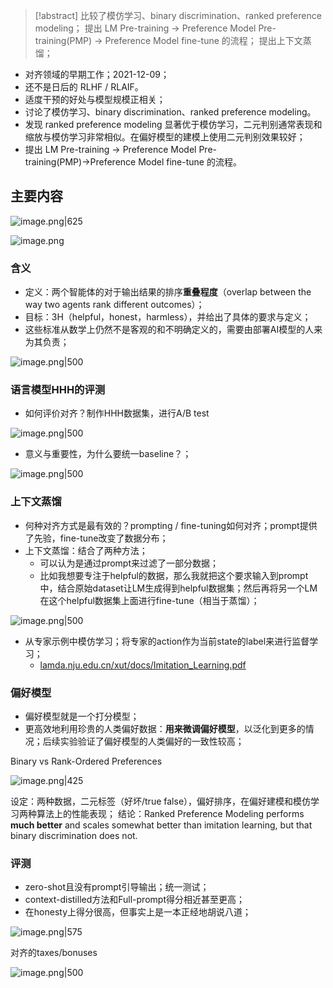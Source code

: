 > [!abstract]
> 比较了模仿学习、binary discrimination、ranked preference modeling；
> 提出 LM Pre-training → Preference Model Pre-training(PMP) → Preference Model fine-tune 的流程；
> 提出上下文蒸馏；

- 对齐领域的早期工作；2021-12-09；
- 还不是日后的 RLHF / RLAIF。
- 适度干预的好处与模型规模正相关；
- 讨论了模仿学习、binary discrimination、ranked preference modeling。
- 发现 ranked preference modeling 显著优于模仿学习，二元判别通常表现和缩放与模仿学习非常相似。在偏好模型的建模上使用二元判别效果较好；
- 提出 LM Pre-training → Preference Model Pre-training(PMP)→Preference Model fine-tune 的流程。

## 主要内容

![image.png|625](https://raw.githubusercontent.com/Shichun-Liu/images-on-picgo/main/pics/20231217164211.png)

![image.png](https://raw.githubusercontent.com/Shichun-Liu/images-on-picgo/main/pics/20231217174322.png)

### 含义
- 定义：两个智能体的对于输出结果的排序**重叠程度**（overlap between the way two agents rank different outcomes）； 
- 目标：3H（helpful，honest，harmless），并给出了具体的要求与定义；
- 这些标准从数学上仍然不是客观的和不明确定义的，需要由部署AI模型的人来为其负责；

![image.png|500](https://raw.githubusercontent.com/Shichun-Liu/images-on-picgo/main/pics/20231217164904.png)

### 语言模型HHH的评测
- 如何评价对齐？制作HHH数据集，进行A/B test

![image.png|500](https://raw.githubusercontent.com/Shichun-Liu/images-on-picgo/main/pics/20231217170335.png)

- 意义与重要性，为什么要统一baseline？；

![image.png|500](https://raw.githubusercontent.com/Shichun-Liu/images-on-picgo/main/pics/20231217151235.png)

### 上下文蒸馏
- 何种对齐方式是最有效的？prompting / fine-tuning如何对齐；prompt提供了先验，fine-tune改变了数据分布；
- 上下文蒸馏：结合了两种方法；
	- 可以认为是通过prompt来过滤了一部分数据；
	- 比如我想要专注于helpful的数据，那么我就把这个要求输入到prompt中，结合原始dataset让LM生成得到helpful数据集；然后再将另一个LM在这个helpful数据集上面进行fine-tune（相当于蒸馏）；

![image.png|500](https://raw.githubusercontent.com/Shichun-Liu/images-on-picgo/main/pics/20231217170707.png)

- 从专家示例中模仿学习；将专家的action作为当前state的label来进行监督学习；
	- [lamda.nju.edu.cn/xut/docs/Imitation\_Learning.pdf](https://www.lamda.nju.edu.cn/xut/docs/Imitation_Learning.pdf)
### 偏好模型
- 偏好模型就是一个打分模型；
- 更高效地利用珍贵的人类偏好数据：**用来微调偏好模型**，以泛化到更多的情况；后续实验验证了偏好模型的人类偏好的一致性较高；

Binary vs Rank-Ordered Preferences

![image.png|425](https://raw.githubusercontent.com/Shichun-Liu/images-on-picgo/main/pics/20231217161521.png)

设定：两种数据，二元标签（好坏/true false），偏好排序，在偏好建模和模仿学习两种算法上的性能表现；
结论：Ranked Preference Modeling performs **much better** and scales somewhat better than imitation learning, but that binary discrimination does not.

### 评测
- zero-shot且没有prompt引导输出；统一测试；
- context-distilled方法和Full-prompt得分相近甚至更高；
- 在honesty上得分很高，但事实上是一本正经地胡说八道；

![image.png|575](https://raw.githubusercontent.com/Shichun-Liu/images-on-picgo/main/pics/20231217171119.png)

对齐的taxes/bonuses

![image.png|500](https://raw.githubusercontent.com/Shichun-Liu/images-on-picgo/main/pics/20231217171907.png)
